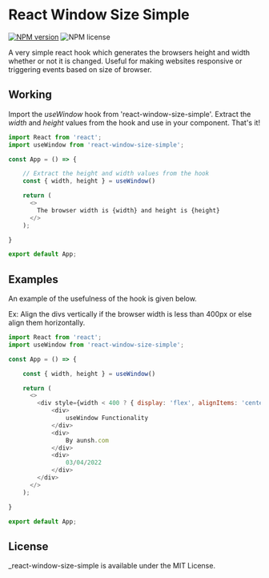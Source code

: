 # React Window Size Simple

[![NPM version](https://img.shields.io/npm/v/react-window-size-simple.svg?style=flat)](https://www.npmjs.com/package/react-window-size-simple)
![NPM license](https://img.shields.io/npm/l/react-window-size-simple.svg?style=flat)

A very simple react hook which generates the browsers height and width whether or not it is changed.
Useful for making websites responsive or triggering events based on size of browser.

## Working
Import the _useWindow_ hook from 'react-window-size-simple'.
Extract the _width_ and _height_ values from the hook and use in your component.
That's it!

```javascript
import React from 'react';
import useWindow from 'react-window-size-simple';

const App = () => {

    // Extract the height and width values from the hook 
    const { width, height } = useWindow()

    return (
      <>
        The browser width is {width} and height is {height}
      </>
    );

}

export default App;
```

## Examples

An example of the usefulness of the hook is given below.

Ex: Align the divs vertically if the browser width is less than 400px or else align them horizontally.

```javascript
import React from 'react';
import useWindow from 'react-window-size-simple';

const App = () => {

    const { width, height } = useWindow()

    return (
      <>
        <div style={width < 400 ? { display: 'flex', alignItems: 'center', flexDirection: 'column' } : { display: 'flex', alignItems: 'center', justifyContent: 'center' }} >
            <div>
                useWindow Functionality
            </div>
            <div>
                By aunsh.com
            </div>
            <div>
                03/04/2022
            </div>
        </div>
      </>
    );

}

export default App;
```

## License

_react-window-size-simple is available under the MIT License.
